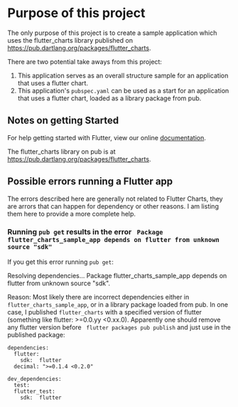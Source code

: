 # Purpose of this project

The only purpose of this project is to create a sample application which uses the flutter_charts library published on https://pub.dartlang.org/packages/flutter_charts.

There are two potential take aways from this project:

1) This application serves as an overall structure sample for an application that uses a flutter chart.
2) This application's `pubspec.yaml` can be used as a start for an application that uses a flutter chart, loaded as a library package from pub.

## Notes on getting Started

For help getting started with Flutter, view our online
[documentation](http://flutter.io/).

The flutter_charts library on pub is at https://pub.dartlang.org/packages/flutter_charts.

## Possible errors running a Flutter app

The errors described here are generally not related to Flutter Charts, 
they are arrors that can happen for dependency or other reasons. I am 
listing them here to provide a more complete help.

### Running `pub get` results in the error ` Package flutter_charts_sample_app depends on flutter from unknown source "sdk"`

If you get this error running `pub get`:
 
 Resolving dependencies... 
    Package flutter_charts_sample_app depends on flutter from unknown source "sdk".

Reason: Most likely there are incorrect dependencies either in `flutter_charts_sample_app`, or in a library package 
loaded from pub. In one case, I published `flutter_charts` with a specified version of flutter (something like flutter: >=0.0.yy <0.xx.0). 
Apparently one should remove any flutter version before ` flutter packages pub publish` and just use in the published package:

```
dependencies:
  flutter:
    sdk:  flutter
  decimal: ">=0.1.4 <0.2.0"

dev_dependencies:
  test:
  flutter_test:
    sdk:  flutter
```